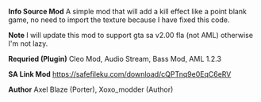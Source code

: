 **Info Source Mod**
A simple mod that will add a kill effect like a point blank game, no need to import the texture because I have fixed this code. 

**Note**
I will update this mod to support gta sa v2.00 fla (not AML) otherwise I'm not lazy.

**Requried (Plugin)**
Cleo Mod, Audio Stream, Bass Mod, AML 1.2.3

**SA Link Mod**
https://safefileku.com/download/cQPTnq9e0EqC6eRV

**Author** Axel Blaze (Porter), Xoxo_modder (Author)
